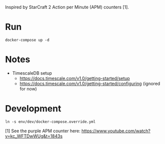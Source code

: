 Inspired by StarCraft 2 Action per Minute (APM) counters [1].


# Run
```
docker-compose up -d
```


# Notes
- TimescaleDB setup
  - https://docs.timescale.com/v1.0/getting-started/setup
  - https://docs.timescale.com/v1.0/getting-started/configuring (ignored for now)


# Development
```
ln -s env/dev/docker-compose.override.yml
```


[1] See the purple APM counter here: https://www.youtube.com/watch?v=kc_WFTDwWUg&t=1843s
